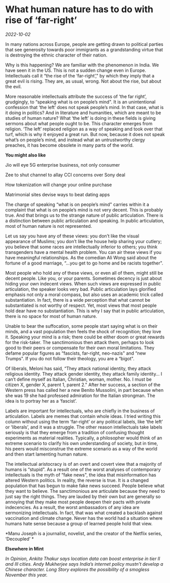 # What human nature has to do with rise of ‘far-right’

*2022-10-02*

In many nations across Europe, people are getting drawn to political
parties that see generosity towards poor immigrants as a grandstanding
virtue that is destroying the ethnic character of their nation.

Why is this happening? We are familiar with the phenomenon in India. We
have seen it in the US. This is not a sudden change even in Europe.
Intellectuals call it “the rise of the ‘far-right’," by which they imply
that a great evil is rising. They are, as usual, wrong. Not about the
rise, but about the evil.

More reasonable intellectuals attribute the success of ‘the far right’,
grudgingly, to “speaking what is on people’s mind". It is an
unintentional confession that ‘the left’ does not speak people’s mind.
In that case, what is it doing in politics? And in literature and
humanities, which are meant to be studies of human nature? What ‘the
left’ is doing in these fields is giving sermons about what people ought
to be. This character emerges from religion. ‘The left’ replaced
religion as a way of speaking and took over that turf, which is why it
enjoyed a great run. But now, because it does not speak what’s on
people’s mind, and instead what an untrustworthy clergy preaches, it has
become obsolete in many parts of the world.

**You might also like**

Jio will eye 5G enterprise business, not only consumer 

Zee to shut channel to allay CCI concerns over Sony deal

How tokenization will change your online purchase 

Matrimonial sites devise ways to beat dating apps

The charge of speaking “what is on people’s mind" carries within it a
complaint that what is on people’s mind is not very decent. This is
probably true. And that brings us to the strange nature of public
articulation. There is a distinction between public articulation and
speaking. In public articulation, most of human nature is not
represented.

Let us say you have any of these views: you don’t like the visual
appearance of Muslims; you don’t like the house help sharing your
cutlery; you believe that some races are intellectually inferior to
others; you think transgenders have a mental health problem. You can air
these views if you have meaningful relationships. As the comedian Ali
Wong said about the fortune of a good marriage, “…you get to go home and
be racists together".

Most people who hold any of these views, or even all of them, might
still be decent people. Like you, or your parents. Sometimes decency is
just about hiding your own indecent views. When such views are expressed
in public articulation, the speaker looks very bad. Public articulation
lays glorified emphasis not only a moral compass, but also uses an
academic trick called substantiation. In fact, there is a wide
perception that what cannot be substantiated is not worthy of respect.
Yet, most views that most people hold dear have no substantiation. This
is why I say that in public articulation, there is no space for most of
human nature.

Unable to bear the suffocation, some people start saying what is on
their minds, and a vast population then feels the shock of recognition;
they love it. Speaking your mind is a risk; there could be either doom
or great rewards for the risk-taker. The sanctimonious then attack them,
perhaps to look good to their peers or compensate for their own moral
limitations. They defame popular figures as “fascists, far-right,
neo-nazis" and “new Trumps". If you do not follow their theology, you
are a “bigot".

Of liberals, Meloni has said, “They attack national identity, they
attack religious identity. They attack gender identity, they attack
family identity… I can’t define myself as Italian, Christian, woman,
mother. No. I must be citizen X, gender X, parent 1, parent 2." After
her success, a section of the Western press has called her a new Benito
Mussolini, in part because when she was 19 she had professed admiration
for the Italian strongman. The idea is to portray her as a ‘fascist’.

Labels are important for intellectuals, who are chiefly in the business
of articulation. Labels are memes that contain whole ideas. I tried
writing this column without using the term ‘far-right’ or any political
labels, like ‘the left’ or ‘liberals’, and it was a struggle. The other
reason intellectuals take labels seriously is that they emerge from a
tradition of confusing thought experiments as material realities.
Typically, a philosopher would think of an extreme scenario to clarify
his own understanding of society, but in time, his peers would
misconstrue the extreme scenario as a way of the world and then start
lamenting human nature.

The intellectual aristocracy is of an overt and covert view that a
majority of humans is “stupid". As a result one of the worst analyses of
contemporary intellectuals is the myth of “fake news", the idea that
misinformation has altered Western politics. In reality, the reverse is
true. It is a changed population that has begun to make fake news
succeed. People believe what they want to believe. The sanctimonious are
articulate because they need to just say the right things. They are
lauded by their own but are generally so annoying that they make most
people deepen their pacts with private indecencies. As a result, the
worst ambassadors of any idea are sermonizing intellectuals. In fact,
that was what created a backlash against vaccination and climate change.
Never has the world had a situation where humans hate sense because a
group of learned people hold that view.

*Manu Joseph is a journalist, novelist, and the creator of the Netflix
series, ‘Decoupled’ *

**Elsewhere in Mint**

*In Opinion, Ankita Thakur says* *location data* *can boost enterprise
in tier II and III cities. Andy Mukherjee says India’s internet policy
mustn’t develop a* *Chinese character. Long Story explores the
possibility of a* *smogless November* *this year.*
